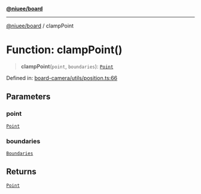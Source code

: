 [**@niuee/board**](../README.md)

***

[@niuee/board](../globals.md) / clampPoint

# Function: clampPoint()

> **clampPoint**(`point`, `boundaries`): [`Point`](../type-aliases/Point.md)

Defined in: [board-camera/utils/position.ts:66](https://github.com/niuee/board/blob/d74620e4e63da3004adfc7105b7f1136fce9577c/src/board-camera/utils/position.ts#L66)

## Parameters

### point

[`Point`](../type-aliases/Point.md)

### boundaries

[`Boundaries`](../type-aliases/Boundaries.md)

## Returns

[`Point`](../type-aliases/Point.md)
